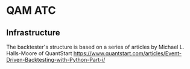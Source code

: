 # QAM ATC

## Infrastructure
The backtester's structure is based on a series of articles by Michael L. Halls-Moore of QuantStart
https://www.quantstart.com/articles/Event-Driven-Backtesting-with-Python-Part-i/
